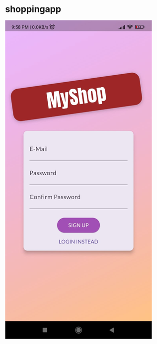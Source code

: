 # shoppingapp

![logo](https://github.com/kartikpachori/PersonalExpensesApp/blob/main/assests/images/Pick1.jpg)
